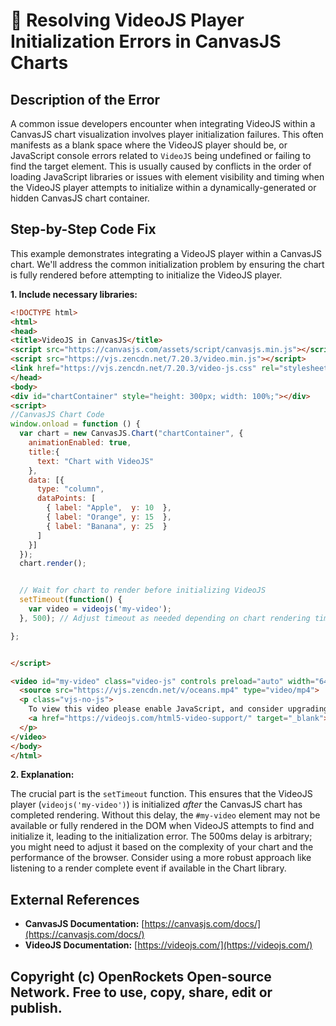 # 🐞 Resolving VideoJS Player Initialization Errors in CanvasJS Charts


## Description of the Error

A common issue developers encounter when integrating VideoJS within a CanvasJS chart visualization involves player initialization failures.  This often manifests as a blank space where the VideoJS player should be, or JavaScript console errors related to `VideoJS` being undefined or failing to find the target element.  This is usually caused by conflicts in the order of loading JavaScript libraries or issues with element visibility and timing when the VideoJS player attempts to initialize within a dynamically-generated or hidden CanvasJS chart container.

## Step-by-Step Code Fix

This example demonstrates integrating a VideoJS player within a CanvasJS chart. We'll address the common initialization problem by ensuring the chart is fully rendered before attempting to initialize the VideoJS player.

**1. Include necessary libraries:**

```html
<!DOCTYPE html>
<html>
<head>
<title>VideoJS in CanvasJS</title>
<script src="https://canvasjs.com/assets/script/canvasjs.min.js"></script>  <!-- CanvasJS -->
<script src="https://vjs.zencdn.net/7.20.3/video.min.js"></script>      <!-- VideoJS -->
<link href="https://vjs.zencdn.net/7.20.3/video-js.css" rel="stylesheet"> <!-- VideoJS CSS -->
</head>
<body>
<div id="chartContainer" style="height: 300px; width: 100%;"></div>
<script>
//CanvasJS Chart Code
window.onload = function () {
  var chart = new CanvasJS.Chart("chartContainer", {
    animationEnabled: true,
    title:{
      text: "Chart with VideoJS"
    },
    data: [{
      type: "column",
      dataPoints: [
        { label: "Apple",  y: 10  },
        { label: "Orange", y: 15  },
        { label: "Banana", y: 25  }
      ]
    }]
  });
  chart.render();


  // Wait for chart to render before initializing VideoJS
  setTimeout(function() {
    var video = videojs('my-video');
  }, 500); // Adjust timeout as needed depending on chart rendering time

};


</script>

<video id="my-video" class="video-js" controls preload="auto" width="640" height="264" poster="https://vjs.zencdn.net/v/oceans.png" data-setup="{}">
  <source src="https://vjs.zencdn.net/v/oceans.mp4" type="video/mp4">
  <p class="vjs-no-js">
    To view this video please enable JavaScript, and consider upgrading to a web browser that
    <a href="https://videojs.com/html5-video-support/" target="_blank">supports HTML5 video</a>
  </p>
</video>
</body>
</html>

```

**2. Explanation:**

The crucial part is the `setTimeout` function. This ensures that the VideoJS player (`videojs('my-video')`) is initialized *after* the CanvasJS chart has completed rendering.  Without this delay, the `#my-video` element may not be available or fully rendered in the DOM when VideoJS attempts to find and initialize it, leading to the initialization error. The 500ms delay is arbitrary; you might need to adjust it based on the complexity of your chart and the performance of the browser. Consider using a more robust approach like listening to a render complete event if available in the Chart library.


## External References

* **CanvasJS Documentation:** [https://canvasjs.com/docs/](https://canvasjs.com/docs/)
* **VideoJS Documentation:** [https://videojs.com/](https://videojs.com/)


## Copyright (c) OpenRockets Open-source Network. Free to use, copy, share, edit or publish.

